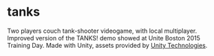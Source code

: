 # tanks

Two players couch tank-shooter videogame, with local multiplayer. Improved version of the TANKS! demo showed at Unite Boston 2015 Training Day. Made with Unity, assets provided by [Unity Technologies](https://assetstore.unity.com/packages/essentials/tutorial-projects/tanks-tutorial-46209).
